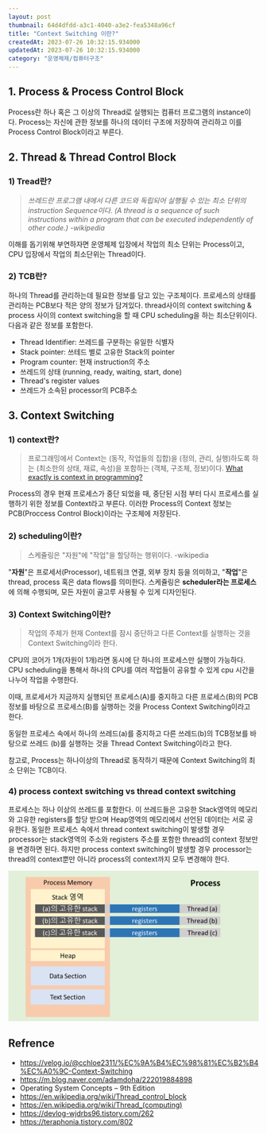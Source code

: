 ```yaml
---
layout: post
thumbnail: 64d4dfdd-a3c1-4040-a3e2-fea5348a96cf
title: "Context Switching 이란?"
createdAt: 2023-07-26 10:32:15.934000
updatedAt: 2023-07-26 10:32:15.934000
category: "운영체제/컴퓨터구조"
---
```


## 1. Process & Process Control Block

 Process란 하나 혹은 그 이상의 Thread로 실행되는 컴퓨터 프로그램의 instance이다. Process는 자신에 관한 정보를 하나의 데이터 구조에 저장하여 관리하고 이를 Process Control Block이라고 부른다.


## 2. Thread & Thread Control Block
### 1) Tread란?

> _쓰레드란 프로그램 내에서 다른 코드와 독립되어 실행될 수 있는 최소 단위의 instruction Sequence이다.
(A thread is a sequence of such instructions within a program that can be executed independently of other code.)
  -wikipedia_
 
 이해를 돕기위해 부연하자면 운영체제 입장에서 작업의 최소 단위는 Process이고, CPU 입장에서 작업의 최소단위는 Thread이다.
 
### 2) TCB란?
하나의 Thread를 관리하는데 필요한 정보를 담고 있는 구조체이다. 프로세스의 상태를 관리하는 PCB보다 적은 양의 정보가 담겨있다. thread사이의 context switching & process 사이의 context switching을 할 때 CPU scheduling을 하는 최소단위이다. 다음과 같은 정보를 포함한다.

- Thread Identifier: 쓰레드를 구분하는 유일한 식별자
- Stack pointer: 쓰테드 별로 고유한 Stack의 pointer
- Program counter: 현재 instruction의 주소
- 쓰레드의 상태 (running, ready, waiting, start, done)
- Thread's register values
- 쓰레드가 소속된 processor의 PCB주소
 
## 3. Context Switching
 
### 1) context란?
 >프로그래밍에서 Context는 (동작, 작업들의 집합)을 (정의, 관리, 실행)하도록 하는 (최소한의 상태, 재료, 속성)을 포함하는 (객체, 구조체, 정보)이다.
 [What exactly is context in programming?](https://www.quora.com/What-exactly-is-context-in-programming?no_redirect=1)
 
 
 Process의 경우 현재 프로세스가 중단 되었을 때, 중단된 시점 부터 다시 프로세스를 실행하기 위한 정보를 Context라고 부른다. 이러한 Process의 Context 정보는 PCB(Proccess Control Block)이라는 구조체에 저장된다.
 
### 2) scheduling이란?
 
 > 스케쥴링은 "자원"에 "작업"을 할당하는 행위이다.
 -wikipedia
  
"**자원**"은 프로세서(Processor), 네트워크 연결, 외부 장치 등을 의미하고, "**작업**"은 thread, process 혹은 data flows를 의미한다.
 스케쥴링은 **scheduler라는 프로세스**에 의해 수행되며, 모든 자원이 골고루 사용될 수 있게 디자인된다. 

### 3) Context Switching이란?

 > 작업의 주체가 현재 Context를 잠시 중단하고 다른 Context를 실행하는 것을 Context Switching이라 한다.
 
 
 CPU의 코어가 1개(자원이 1개)라면 동시에 단 하나의 프로세스만 실행이 가능하다. CPU scheduling을 통해서 하나의 CPU를 여러 작업들이 공유할 수 있게 cpu 시간을 나누어 작업을 수행한다. 
 
 이때, 프로세서가 지금까지 실행되던 프로세스(A)를 중지하고 다른 프로세스(B)의 PCB정보를 바탕으로 프로세스(B)를 실행하는 것을 Process Context Switching이라고 한다.
 
 동일한 프로세스 속에서 하나의 쓰레드(a)를 중지하고 다른 쓰레드(b)의 TCB정보를 바탕으로 쓰레드 (b)를 실행하는 것을 Thread Context Switching이라고 한다.
 
 참고로, Process는 하나이상의 Thread로 동작하기 때문에 Context Switching의 최소 단위는 TCB이다.
 
### 4) process context switching vs thread context switching
 
 프로세스는 하나 이상의 쓰레드를 포함한다. 이 쓰레드들은 고유한 Stack영역의 메모리와 고유한 registers를 할당 받으며 Heap영역의 메모리에서 선언된 데이터는 서로 공유한다.
 동일한 프로세스 속에서 thread context switching이 발생할 경우 processor는 stack영역의 주소와 registers 주소를 포함한 thread의 context 정보만을 변경하면 된다.
 하지만 process context switching이 발생할 경우 processor는 thread의 context뿐만 아니라 process의 context까지 모두 변경해야 한다. 
 

<img alt="image" src="/images/64d4dfdd-a3c1-4040-a3e2-fea5348a96cf"/>


## Refrence
- https://velog.io/@cchloe2311/%EC%9A%B4%EC%98%81%EC%B2%B4%EC%A0%9C-Context-Switching
- https://m.blog.naver.com/adamdoha/222019884898
- Operating System Concepts – 9th Edition
- https://en.wikipedia.org/wiki/Thread_control_block
- https://en.wikipedia.org/wiki/Thread_(computing)
- https://devlog-wjdrbs96.tistory.com/262
- https://teraphonia.tistory.com/802
